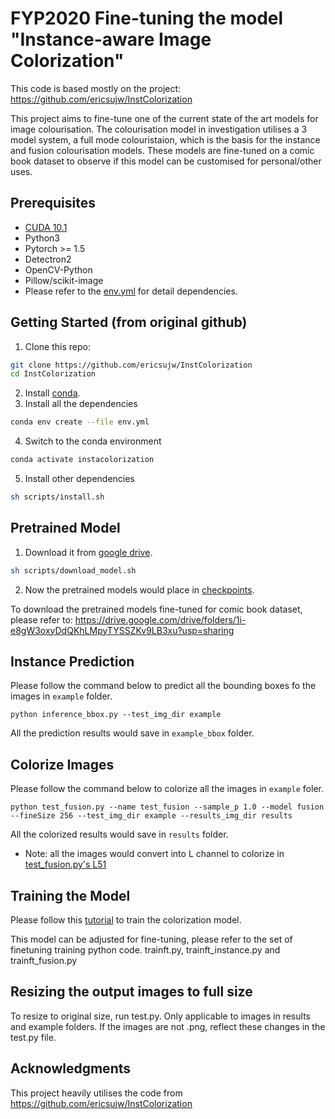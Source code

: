 # FYP2020 Fine-tuning the model "Instance-aware Image Colorization"
This code is based mostly on the project:
https://github.com/ericsujw/InstColorization

This project aims to fine-tune one of the current state of the art models for image colourisation. The colourisation model in investigation utilises a 3 model system, a full mode colouristaion, which is the basis for the instance and fusion colourisation models. These models are fine-tuned on a comic book dataset to observe if this model can be customised for personal/other uses.

## Prerequisites
* [CUDA 10.1](https://developer.nvidia.com/cuda-10.1-download-archive-update2)
* Python3
* Pytorch >= 1.5
* Detectron2
* OpenCV-Python
* Pillow/scikit-image
* Please refer to the [env.yml](env.yml) for detail dependencies.

## Getting Started (from original github)
1. Clone this repo:
```sh
git clone https://github.com/ericsujw/InstColorization
cd InstColorization
```
2. Install [conda](https://www.anaconda.com/).
3. Install all the dependencies
```sh
conda env create --file env.yml
```
4. Switch to the conda environment
```sh
conda activate instacolorization
```
5. Install other dependencies
```sh
sh scripts/install.sh
```

## Pretrained Model 
1. Download it from [google drive](https://drive.google.com/open?id=1Xb-DKAA9ibCVLqm8teKd1MWk6imjwTBh).
```sh
sh scripts/download_model.sh
```
2. Now the pretrained models would place in [checkpoints](checkpoints).

To download the pretrained models fine-tuned for comic book dataset, please refer to: https://drive.google.com/drive/folders/1i-e8gW3oxyDdQKhLMpyTYSSZKv9LB3xu?usp=sharing

## Instance Prediction
Please follow the command below to predict all the bounding boxes fo the images in `example` folder.
```
python inference_bbox.py --test_img_dir example
```
All the prediction results would save in `example_bbox` folder.

## Colorize Images
Please follow the command below to colorize all the images in `example` foler.
```
python test_fusion.py --name test_fusion --sample_p 1.0 --model fusion --fineSize 256 --test_img_dir example --results_img_dir results
```
All the colorized results would save in `results` folder.

* Note: all the images would convert into L channel to colorize in [test_fusion.py's L51](test_fusion.py#L51)

## Training the Model
Please follow this [tutorial](README_TRAIN.md) to train the colorization model.

This model can be adjusted for fine-tuning, please refer to the set of finetuning training python code. trainft.py, trainft_instance.py and trainft_fusion.py 

## Resizing the output images to full size
To resize to original size, run test.py. Only applicable to images in results and example folders. If the images are not .png, reflect these changes in the test.py file.

## Acknowledgments
This project heavily utilises the code from https://github.com/ericsujw/InstColorization
